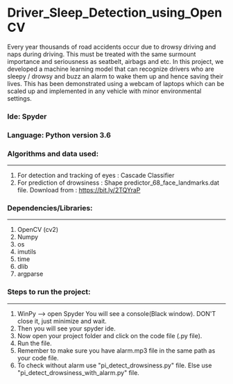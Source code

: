 # Driver_Sleep_Detection_using_OpenCV

Every year thousands of road accidents occur due to drowsy driving and naps during driving. This must be treated with the same surmount importance and seriousness as seatbelt, airbags and etc. 
In this project, we developed a machine learning model that can recognize drivers who are sleepy / drowsy and buzz an alarm to wake them up and hence saving their lives. This has been demonstrated using a webcam of laptops which can be scaled up and implemented in any vehicle with minor environmental settings. 

### Ide: Spyder
### Language: Python version 3.6

### Algorithms and data used:
-------------------------
1. For detection and tracking of eyes : 
     Cascade Classifier
2. For prediction of drowsiness :
     Shape predictor_68_face_landmarks.dat file.
     Download from : https://bit.ly/2TQYraP


### Dependencies/Libraries:
-------------------------------------
1. OpenCV (cv2)
2. Numpy
3. os
4. imutils
5. time
6. dlib
7. argparse


### Steps to run the project:
-------------------------------------
1. WinPy --> open Spyder 
    You will see a console(Black window).
    DON'T close it, just minimize and wait.
2. Then you will see your spyder ide.
3. Now open your project folder and click on 
    the code file (.py file).
4. Run the file.
5. Remember to make sure you have alarm.mp3
    file in the same path as your code file.
6. To check without alarm use "pi_detect_drowsiness.py"
    file. Else use "pi_detect_drowsiness_with_alarm.py"
    file. 


  
 

